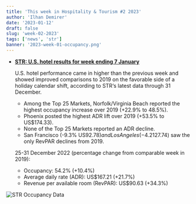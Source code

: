 ```yaml
---
title: 'This week in Hospitality & Tourism #2 2023'
author: 'Ilhan Demirer'
date: '2023-01-12'
draft: false
slug: 'week-02-2023'
tags: ['news', 'str']
banner: '2023-week-01-occupancy.png'
---
```


- **[STR: U.S. hotel results for week ending 7 January](https://str.com/press-release/str-us-hotel-results-week-ending-31-december)**

  U.S. hotel performance came in higher than the previous week and showed improved comparisons to 2019 on the favorable side of a holiday calendar shift, according to STR‘s latest data through 31 December.

  - Among the Top 25 Markets, Norfolk/Virginia Beach reported the highest occupancy increase over 2019 (+22.9% to 48.5%).
  - Phoenix posted the highest ADR lift over 2019 (+53.5% to US$174.33).
  - None of the Top 25 Markets reported an ADR decline.
  - San Francisco (-9.3% US$92.78) and Los Angeles (-4.2% to US$127.74) saw the only RevPAR declines from 2019.

  25-31 December 2022 (percentage change from comparable week in 2019):

  - Occupancy: 54.2% (+10.4%)
  - Average daily rate (ADR): US$167.21 (+21.7%)
  - Revenue per available room (RevPAR): US$90.63 (+34.3%)

![STR Occupancy Data](/images/blogimages/2023-week-01-occupancy.png)
